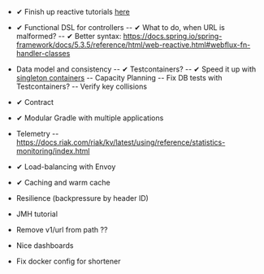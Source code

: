 - ✔ Finish up reactive tutorials 
  [here](https://tech.io/playgrounds/929/reactive-programming-with-reactor-3/transform)
- ✔ Functional DSL for controllers
  -- ✔ What to do, when URL is malformed?
  -- ✔ Better syntax: https://docs.spring.io/spring-framework/docs/5.3.5/reference/html/web-reactive.html#webflux-fn-handler-classes
- Data model and consistency
  -- ✔ Testcontainers?
  -- ✔ Speed it up with [singleton containers](https://www.testcontainers.org/test_framework_integration/manual_lifecycle_control/#singleton-containers)
  -- Capacity Planning
  -- Fix DB tests with Testcontainers?
  -- Verify key collisions
- ✔ Contract
- ✔ Modular Gradle with multiple applications
- Telemetry
  -- https://docs.riak.com/riak/kv/latest/using/reference/statistics-monitoring/index.html
- ✔ Load-balancing with Envoy
- ✔ Caching and warm cache
- Resilience (backpressure by header ID)
- JMH tutorial

- Remove v1/url from path ??
- Nice dashboards
- Fix docker config for shortener
